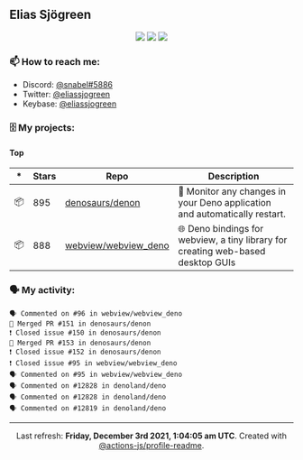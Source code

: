 ## Elias Sjögreen

<p align="center">
  <img src="https://img.shields.io/badge/🎂-dec. 2003-success" />
  <img src="https://img.shields.io/badge/🌎-Stockholm-informational" />
  <img src="https://img.shields.io/badge/👦-He/Him-informational" />
</p>

### 📫 How to reach me:

- Discord: [@snabel#5886](https://discord.com/users/267978757799673866)
- Twitter: [@eliassjogreen](https://twitter.com/eliassjogreen)
- Keybase: [@eliassjogreen](https://keybase.io/eliassjogreen)

### 🗄 My projects:

#### Top
|*|Stars|Repo|Description|
|---|---|---|---|
| 📦 | 895 | [denosaurs/denon](https://github.com/denosaurs/denon) | 👀 Monitor any changes in your Deno application and automatically restart. |
| 📦 | 888 | [webview/webview_deno](https://github.com/webview/webview_deno) | 🌐 Deno bindings for webview, a tiny library for creating web-based desktop GUIs |

### 🗣 My activity:

```
🗣 Commented on #96 in webview/webview_deno
🎉 Merged PR #151 in denosaurs/denon
❗️ Closed issue #150 in denosaurs/denon
🎉 Merged PR #153 in denosaurs/denon
❗️ Closed issue #152 in denosaurs/denon
❗️ Closed issue #95 in webview/webview_deno
🗣 Commented on #95 in webview/webview_deno
🗣 Commented on #12828 in denoland/deno
🗣 Commented on #12828 in denoland/deno
🗣 Commented on #12819 in denoland/deno
```

------------
<p align="center">Last refresh: <b>Friday, December 3rd 2021, 1:04:05 am UTC</b>. Created with <a href=https://github.com/marketplace/actions/profile-readme>@actions-js/profile-readme</a>.</p>
